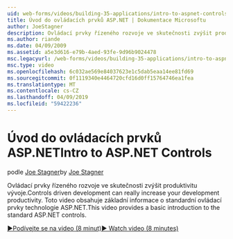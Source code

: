 ```yaml
---
uid: web-forms/videos/building-35-applications/intro-to-aspnet-controls
title: Úvod do ovládacích prvků ASP.NET | Dokumentace Microsoftu
author: JoeStagner
description: Ovládací prvky řízeného rozvoje ve skutečnosti zvýšit produktivitu vývoje. Toto video obsahuje základní informace o standardní ovládací prvky technologie ASP.NET.
ms.author: riande
ms.date: 04/09/2009
ms.assetid: a5e3d616-e79b-4aed-93fe-9d96b9024478
msc.legacyurl: /web-forms/videos/building-35-applications/intro-to-aspnet-controls
msc.type: video
ms.openlocfilehash: 6c032ae569e84037623e1c5dab5eaa14ee81fd69
ms.sourcegitcommit: 0f1119340e4464720cfd16d0ff15764746ea1fea
ms.translationtype: MT
ms.contentlocale: cs-CZ
ms.lasthandoff: 04/09/2019
ms.locfileid: "59422236"
---
```

# <a name="intro-to-aspnet-controls"></a><span data-ttu-id="30ea5-104">Úvod do ovládacích prvků ASP.NET</span><span class="sxs-lookup"><span data-stu-id="30ea5-104">Intro to ASP.NET Controls</span></span>

<span data-ttu-id="30ea5-105">podle [Joe Stagner](https://github.com/JoeStagner)</span><span class="sxs-lookup"><span data-stu-id="30ea5-105">by [Joe Stagner](https://github.com/JoeStagner)</span></span>

<span data-ttu-id="30ea5-106">Ovládací prvky řízeného rozvoje ve skutečnosti zvýšit produktivitu vývoje.</span><span class="sxs-lookup"><span data-stu-id="30ea5-106">Controls driven development can really increase your development productivity.</span></span> <span data-ttu-id="30ea5-107">Toto video obsahuje základní informace o standardní ovládací prvky technologie ASP.NET.</span><span class="sxs-lookup"><span data-stu-id="30ea5-107">This video provides a basic introduction to the standard ASP.NET controls.</span></span>

[<span data-ttu-id="30ea5-108">&#9654;Podívejte se na video (8 minut)</span><span class="sxs-lookup"><span data-stu-id="30ea5-108">&#9654; Watch video (8 minutes)</span></span>](https://channel9.msdn.com/Blogs/ASP-NET-Site-Videos/intro-to-aspnet-controls)
